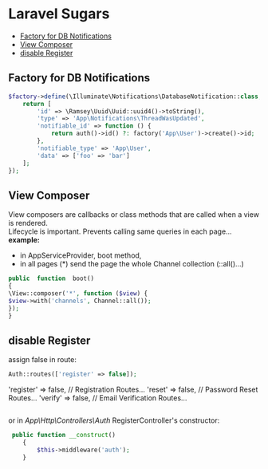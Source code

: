 # Laravel Sugars
* [Factory for DB Notifications](#factory-for-db-notifications)
*  [View Composer](#view-composer)
* [disable Register](#disable-register)

## Factory for DB Notifications
```php
$factory->define(\Illuminate\Notifications\DatabaseNotification::class, function ($faker) {
    return [
        'id' => \Ramsey\Uuid\Uuid::uuid4()->toString(),
        'type' => 'App\Notifications\ThreadWasUpdated',
        'notifiable_id' => function () {
            return auth()->id() ?: factory('App\User')->create()->id;
        },
        'notifiable_type' => 'App\User',
        'data' => ['foo' => 'bar']
    ];
});
```

## View Composer
View composers are callbacks or class methods that are called when a view is rendered.  
Lifecycle is important. Prevents calling same queries in each page...
**example:** 
* in AppServiceProvider, boot method,
* in all pages (*) send the page the whole Channel collection (::all()...)
```php
public  function  boot()
{
\View::composer('*', function ($view) {
$view->with('channels', Channel::all());
});
}
```  
## disable Register
assign false in route: 
```php
Auth::routes(['register' => false]);
```
'register' => false, // Registration Routes...
    'reset' => false, // Password Reset Routes...
    'verify' => false, // Email Verification Routes...
```
```
or in *App\Http\Controllers\Auth* RegisterController's constructor:
```php
 public function __construct()
    {
        $this->middleware('auth');
    }
```
<!--stackedit_data:
eyJoaXN0b3J5IjpbLTEzNzIzMjcwNDIsLTE3Nzk4MTk1OTMsMT
M4ODIwNTg1M119
-->